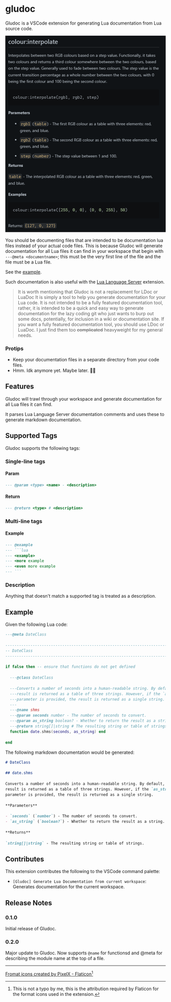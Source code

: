# gludoc

Gludoc is a VSCode extension for generating Lua documentation from Lua source
code.

![Screenshot](assets/readme/screenshot.png)

You should be documenting files that are intended to be documentation lua
files instead of your actual code files. This is because Gludoc will generate
documentation for all Lua files it can find in your workspace that begin
with `---@meta <documentname>`; this must be the very first line of the file
and the file must be a Lua file.

See the [example](#example).

Such documentation is also useful with the [Lua Language Server](https://marketplace.visualstudio.com/items?itemName=sumneko.lua) extension.

> It is worth mentioning that Gludoc is not a replacement for LDoc or LuaDoc
> It is simply a tool to help you generate documentation for your Lua code. It
> is not intended to be a fully featured documentation tool, rather, it is
> intended to be a quick and easy way to generate documentation for the lazy
> coding git who just wants to burp out some docs, potentially, for inclusion
> in a wiki or documentation site. If you want a fully featured documentation
> tool, you should use LDoc or LuaDoc. I just find them too ~~complicated~~
> heavyweight for my general needs.

### Protips

- Keep your documentation files in a separate directory from your code files.
- Hmm. Idk anymore yet. Maybe later. 🤷🏻

## Features

Gludoc will trawl through your workspace and generate documentation for all
Lua files it can find.

It parses Lua Language Server documentation comments and uses these to generate
markdown documentation.

## Supported Tags

Gludoc supports the following tags:

### Single-line tags

#### Param

```lua
--- @param <type> <name> - <description>
```

#### Return

```lua
--- @return <type> # <description>
```

### Multi-line tags

#### Example

```lua
--- @example
--- ```lua
--- <example>
--- <more example
--- <even more example
--- ```
```

### Description

Anything that doesn't match a supported tag is treated as a description.

## Example

Given the following Lua code:

```lua
---@meta DateClass

------------------------------------------------------------------------------
-- DateClass
------------------------------------------------------------------------------

if false then -- ensure that functions do not get defined

  ---@class DateClass

  ---Converts a number of seconds into a human-readable string. By default, the
  ---result is returned as a table of three strings. However, if the `as_string`
  ---parameter is provided, the result is returned as a single string.
  ---
  ---@name shms
  ---@param seconds number - The number of seconds to convert.
  ---@param as_string boolean? - Whether to return the result as a string.
  ---@return string[]|string # The resulting string or table of strings.
  function date.shms(seconds, as_string) end

end
```

The following markdown documentation would be generated:

```markdown
# DateClass

## date.shms

Converts a number of seconds into a human-readable string. By default, the
result is returned as a table of three strings. However, if the `as_string`
parameter is provided, the result is returned as a single string.

**Parameters**

- `seconds` (`number`) - The number of seconds to convert.
- `as_string` (`boolean?`) - Whether to return the result as a string.

**Returns**

`string[]|string` - The resulting string or table of strings.
```

## Contributes

This extension contributes the following to the VSCode command palette:

- `[Gludoc] Generate Lua Documentation from current workspace`: Generates
  documentation for the current workspace.

## Release Notes

### 0.1.0

Initial release of Gludoc.

### 0.2.0

Major update to Gludoc. Now supports `@name` for functionsd and @meta for
describing the module name at the top of a file.

---


[Fromat icons created by PixelX - Flaticon](https://www.flaticon.com/free-icons/fromat)[^1]

[^1]: This is not a typo by me, this is the attribution required by Flaticon for the format icons used in the extension.
